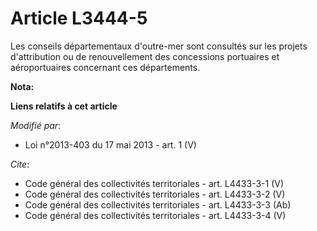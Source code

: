 # Article L3444-5

Les conseils départementaux d'outre-mer sont consultés sur les projets d'attribution ou de renouvellement des concessions
portuaires et aéroportuaires concernant ces départements.

**Nota:**



**Liens relatifs à cet article**

_Modifié par_:

  - Loi n°2013-403 du 17 mai 2013 - art. 1 (V)

_Cite_:

  - Code général des collectivités territoriales - art. L4433-3-1 (V)
  - Code général des collectivités territoriales - art. L4433-3-2 (V)
  - Code général des collectivités territoriales - art. L4433-3-3 (Ab)
  - Code général des collectivités territoriales - art. L4433-3-4 (V)
